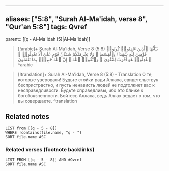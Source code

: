 
---
aliases: ["5:8", "Surah Al-Ma'idah, verse 8", "Qur'an 5:8"]
tags: Qvref
---

parent:: [[q - Al-Ma'idah (5)|Al-Ma'idah]]

> [!arabic]+ Surah Al-Ma'idah, Verse 8 (5:8)
> <span class="quran-arabic">يَـٰٓأَيُّهَا ٱلَّذِينَ ءَامَنُوا۟ كُونُوا۟ قَوَّٰمِينَ لِلَّهِ شُهَدَآءَ بِٱلْقِسْطِ ۖ وَلَا يَجْرِمَنَّكُمْ شَنَـَٔانُ قَوْمٍ عَلَىٰٓ أَلَّا تَعْدِلُوا۟ ۚ ٱعْدِلُوا۟ هُوَ أَقْرَبُ لِلتَّقْوَىٰ ۖ وَٱتَّقُوا۟ ٱللَّهَ ۚ إِنَّ ٱللَّهَ خَبِيرٌۢ بِمَا تَعْمَلُونَ</span>
^arabic

> [!translation]+ Surah Al-Ma'idah, Verse 8 (5:8) - Translation
> О те, которые уверовали! Будьте стойки ради Аллаха, свидетельствуя беспристрастно, и пусть ненависть людей не подтолкнет вас к несправедливости. Будьте справедливы, ибо это ближе к богобоязненности. Бойтесь Аллаха, ведь Аллах ведает о том, что вы совершаете.
^translation



## Related notes
```dataview
LIST from [[q - 5 - 8]]
WHERE !contains(file.name, "q - ")
SORT file.name ASC
```

### Related verses (footnote backlinks)
```dataview
LIST FROM [[q - 5 - 8]] AND #Qvref
SORT file.name ASC
```


